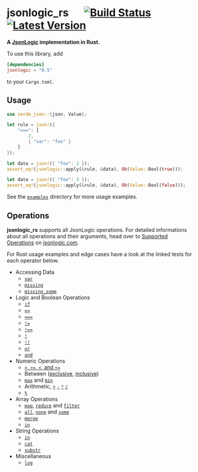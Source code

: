 # jsonlogic_rs &emsp; [![Build Status]][github] [![Latest Version]][crates.io]

[Build Status]: https://github.com/marvindv/jsonlogic_rs/workflows/build/badge.svg?branch=master
[github]: https://github.com/marvindv/jsonlogic_rs
[Latest Version]: https://img.shields.io/crates/v/jsonlogic.svg
[crates.io]: https://crates.io/crates/jsonlogic

**A [JsonLogic](http://jsonlogic.com/) implementation in Rust.**

To use this library, add

```toml
[dependencies]
jsonlogic = "0.5"
```

to your `Cargo.toml`.

## Usage

```rust
use serde_json::{json, Value};

let rule = json!({
    "===": [
        2,
        { "var": "foo" }
    ]
});

let data = json!({ "foo": 2 });
assert_eq!(jsonlogic::apply(&rule, &data), Ok(Value::Bool(true)));

let data = json!({ "foo": 3 });
assert_eq!(jsonlogic::apply(&rule, &data), Ok(Value::Bool(false)));
```

See the [`examples`](https://github.com/marvindv/jsonlogic_rs/tree/master/examples) directory for more usage examples.

## Operations

**jsonlogic_rs** supports all JsonLogic operations. For detailed informations about all operations and their arguments, head over to [Supported Operations](http://jsonlogic.com/operations.html) on
[jsonlogic.com](http://jsonlogic.com/).

For Rust usage examples and edge cases have a look at the linked tests for each operator below.

* Accessing Data
    - [`var`](https://github.com/marvindv/jsonlogic_rs/blob/master/tests/data_access.rs#L4)
    - [`missing`](https://github.com/marvindv/jsonlogic_rs/blob/master/tests/data_access.rs#L89)
    - [`missing_some`](https://github.com/marvindv/jsonlogic_rs/blob/master/tests/data_access.rs#L117)
* Logic and Boolean Operations
    - [`if`](https://github.com/marvindv/jsonlogic_rs/blob/master/tests/logic_and_boolean.rs#L4)
    - [`==`](https://github.com/marvindv/jsonlogic_rs/blob/master/tests/logic_and_boolean.rs#L20)
    - [`===`](https://github.com/marvindv/jsonlogic_rs/blob/master/tests/logic_and_boolean.rs#L76)
    - [`!=`](https://github.com/marvindv/jsonlogic_rs/blob/master/tests/logic_and_boolean.rs#L128)
    - [`!==`](https://github.com/marvindv/jsonlogic_rs/blob/master/tests/logic_and_boolean.rs#L190)
    - [`!`](https://github.com/marvindv/jsonlogic_rs/blob/master/tests/logic_and_boolean.rs#L249)
    - [`!!`](https://github.com/marvindv/jsonlogic_rs/blob/master/tests/logic_and_boolean.rs#L272)
    - [`or`](https://github.com/marvindv/jsonlogic_rs/blob/master/tests/logic_and_boolean.rs#L294)
    - [`and`](https://github.com/marvindv/jsonlogic_rs/blob/master/tests/logic_and_boolean.rs#L383)
* Numeric Operations
    - [`>`, `>=`, `<`, and `<=`](https://github.com/marvindv/jsonlogic_rs/blob/master/tests/numeric.rs#L5)
    - Between ([exclusive](https://github.com/marvindv/jsonlogic_rs/blob/master/tests/numeric.rs#L25), [inclusive](https://github.com/marvindv/jsonlogic_rs/blob/master/tests/numeric.rs#L41))
    - [`max`](https://github.com/marvindv/jsonlogic_rs/blob/master/tests/numeric.rs#L62) and [`min`](https://github.com/marvindv/jsonlogic_rs/blob/master/tests/numeric.rs#L57)
    - Arithmetic, [`+`](https://github.com/marvindv/jsonlogic_rs/blob/master/tests/numeric.rs#L74) [`-`](https://github.com/marvindv/jsonlogic_rs/blob/master/tests/numeric.rs#L84) [`*`](https://github.com/marvindv/jsonlogic_rs/blob/master/tests/numeric.rs#L91) [`/`](https://github.com/marvindv/jsonlogic_rs/blob/master/tests/numeric.rs#L104)
    - [`%`](https://github.com/marvindv/jsonlogic_rs/blob/master/tests/numeric.rs#L118)
* Array Operations
    - [`map`](https://github.com/marvindv/jsonlogic_rs/blob/master/tests/array.rs#L52), [`reduce`](https://github.com/marvindv/jsonlogic_rs/blob/master/tests/array.rs#L94) and [`filter`](https://github.com/marvindv/jsonlogic_rs/blob/master/tests/array.rs#L69)
    - [`all`](https://github.com/marvindv/jsonlogic_rs/blob/master/tests/array.rs#L134), [`none`](https://github.com/marvindv/jsonlogic_rs/blob/master/tests/array.rs#L237) and [`some`](https://github.com/marvindv/jsonlogic_rs/blob/master/tests/array.rs#L179)
    - [`merge`](https://github.com/marvindv/jsonlogic_rs/blob/master/tests/array.rs#L5)
    - [`in`](https://github.com/marvindv/jsonlogic_rs/blob/master/tests/array.rs#L41)
* String Operations
    - [`in`](https://github.com/marvindv/jsonlogic_rs/blob/master/tests/string.rs#L4)
    - [`cat`](https://github.com/marvindv/jsonlogic_rs/blob/master/tests/string.rs#L18)
    - [`substr`](https://github.com/marvindv/jsonlogic_rs/blob/master/tests/string.rs#L35)
* Miscellaneous
    - [`log`](https://github.com/marvindv/jsonlogic_rs/blob/master/tests/misc.rs#L5)
